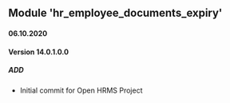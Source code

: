 ## Module 'hr_employee_documents_expiry'

#### 06.10.2020
#### Version 14.0.1.0.0
##### ADD
- Initial commit for Open HRMS Project